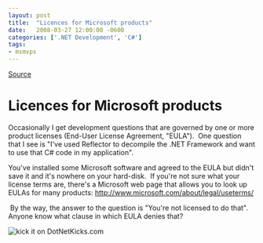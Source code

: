 ```yaml
---
layout: post
title:  "Licences for Microsoft products"
date:   2008-03-27 12:00:00 -0600
categories: ['.NET Development', 'C#']
tags:
- msmvps
---
```

[Source](http://blogs.msmvps.com/peterritchie/2008/03/28/licences-for-microsoft-products/ "Permalink to Licences for Microsoft products")

# Licences for Microsoft products

Occasionally I get development questions that are governed by one or more product licenses (End-User License Agreement, "EULA").  One question that I see is "I've used Reflector to decompile the .NET Framework and want to use that C# code in my application".

You've installed some Microsoft software and agreed to the EULA but didn't save it and it's nowhere on your hard-disk.  If you're not sure what your license terms are, there's a Microsoft web page that allows you to look up EULAs for many products: <http://www.microsoft.com/about/legal/useterms/>

 By the way, the answer to the question is "You're not licensed to do that".  Anyone know what clause in which EULA denies that?

![kick it on DotNetKicks.com][1]

[1]: http://www.dotnetkicks.com/Services/Images/KickItImageGenerator.ashx?url=http%3a%2f%2fmsmvps.com%2fblogs%2fpeterritchie%2farchive%2f2008%2f03%2f28%2flicences-for-microsoft-products.aspx

